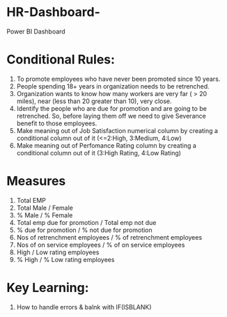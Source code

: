 # HR-Dashboard-
Power BI Dashboard


# Conditional Rules:
1) To promote employees who have never been promoted since 10 years. 
2) People spending 18+ years in organization needs to be retrenched.
3) Organization wants to know how many workers are very far ( > 20 miles), near (less than 20 greater than 10), very close.
4) Identify the people who are due for promotion and are going to be retrenched. So, before laying them off we need to give Severance benefit to those employees.
5) Make meaning out of Job Satisfaction numerical column by creating a conditional column out of it (<=2:High, 3:Medium, 4:Low)
6) Make meaning out of Perfomance Rating column by creating a conditional column out of it (3:High Rating, 4:Low Rating)
 

# Measures 
1) Total EMP
2) Total Male / Female
3) % Male / % Female 
4) Total emp due for promotion / Total emp not due 
5) % due for promotion / % not due for promotion 
6) Nos of retrenchment employees / % of retrenchment employees
7) Nos of on service employees / % of on service employees
8) High / Low rating employees
9) % High / % Low rating employees


# Key Learning:
1) How to handle errors & balnk with IF(ISBLANK)

 
